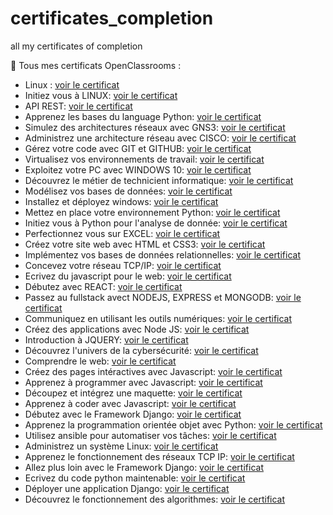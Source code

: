 # certificates_completion
all my certificates of completion

📁 Tous mes certificats OpenClassrooms :
- Linux : [voir le certificat](https://openclassrooms.com/fr/course-certificates/5804624314)
- Initiez vous à LINUX: [voir le certificat](https://openclassrooms.com/course-certificates/1558637224)
- API REST: [voir le certificat](https://openclassrooms.com/fr/course-certificates/1104523604)
- Apprenez les bases du language Python: [voir le certificat](https://openclassrooms.com/course-certificates/7733790262)
- Simulez des architectures réseaux avec GNS3: [voir le certificat](https://openclassrooms.com/course-certificates/6529806498)
- Administrez une architecture réseau avec CISCO: [voir le certificat](https://openclassrooms.com/course-certificates/5527622975)
- Gérez votre code avec GIT et GITHUB: [voir le certificat](https://openclassrooms.com/course-certificates/1083036164)
- Virtualisez vos environnements de travail: [voir le certificat](https://openclassrooms.com/course-certificates/4937229380)
- Exploitez votre PC avec WINDOWS 10: [voir le certificat](https://openclassrooms.com/course-certificates/3974494178)
- Découvrez le métier de technicient informatique: [voir le certificat](https://openclassrooms.com/course-certificates/3631814283)
- Modélisez vos bases de données: [voir le certificat](https://openclassrooms.com/course-certificates/7096345599)
- Installez et déployez windows: [voir le certificat](https://openclassrooms.com/course-certificates/6294013931)
- Mettez en place votre environnement Python: [voir le certificat](https://openclassrooms.com/course-certificates/6996849207)
- Initiez vous à Python pour l'analyse de donnée: [voir le certificat](https://openclassrooms.com/course-certificates/9156930888)
- Perfectionnez vous sur EXCEL: [voir le certificat](https://openclassrooms.com/course-certificates/3642532805)
- Créez votre site web avec HTML et CSS3: [voir le certificat](https://openclassrooms.com/course-certificates/5185041338)
- Implémentez vos bases de données relationnelles: [voir le certificat](https://openclassrooms.com/course-certificates/7135259270)
- Concevez votre réseau TCP/IP: [voir le certificat](https://openclassrooms.com/course-certificates/6920387517)
- Ecrivez du javascript pour le web: [voir le certificat](https://openclassrooms.com/course-certificates/9879902602)
- Débutez avec REACT: [voir le certificat](https://openclassrooms.com/course-certificates/7011226400)
- Passez au fullstack avect NODEJS, EXPRESS et MONGODB: [voir le certificat](https://openclassrooms.com/course-certificates/4545872474)
- Communiquez en utilisant les outils numériques: [voir le certificat](https://openclassrooms.com/course-certificates/7134703111)
- Créez des applications avec Node JS: [voir le certificat](https://openclassrooms.com/course-certificates/9392199600)
- Introduction à JQUERY: [voir le certificat](https://openclassrooms.com/course-certificates/9520178250)
- Découvrez l'univers de la cybersécurité: [voir le certificat](https://openclassrooms.com/course-certificates/4605270057)
- Comprendre le web: [voir le certificat](https://openclassrooms.com/course-certificates/8924968828)
- Créez des pages intéractives avec Javascript: [voir le certificat](https://openclassrooms.com/course-certificates/6788649831)
- Apprenez à programmer avec Javascript: [voir le certificat](https://openclassrooms.com/course-certificates/8022550470)
- Découpez et intégrez une maquette: [voir le certificat](https://openclassrooms.com/course-certificates/6362660461)
- Apprenez à coder avec Javascript: [voir le certificat](https://openclassrooms.com/course-certificates/2032210898)
- Débutez avec le Framework Django: [voir le certificat](https://openclassrooms.com/course-certificates/1261460307)
- Apprenez la programmation orientée objet avec Python: [voir le certificat](https://openclassrooms.com/fr/course-certificates/7096489530)
- Utilisez ansible pour automatiser vos tâches: [voir le certificat](https://openclassrooms.com/fr/course-certificates/4044388679)
- Administrez un système Linux: [voir le certificat](https://openclassrooms.com/fr/course-certificates/3468900197)
- Apprenez le fonctionnement des réseaux TCP IP: [voir le certificat](https://openclassrooms.com/fr/course-certificates/9386704132)
- Allez plus loin avec le Framework Django: [voir le certificat](https://openclassrooms.com/fr/course-certificates/2359193715)
- Ecrivez du code python maintenable: [voir le certificat](https://openclassrooms.com/fr/course-certificates/8295058220)
- Déployer une application Django: [voir le certificat](https://openclassrooms.com/fr/course-certificates/8179696899)
- Découvrez le fonctionnement des algorithmes: [voir le certificat](https://openclassrooms.com/fr/course-certificates/3369940976)








